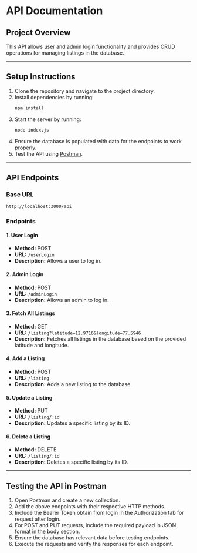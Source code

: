 # API Documentation

## Project Overview
This API allows user and admin login functionality and provides CRUD operations for managing listings in the database.

---

## Setup Instructions

1. Clone the repository and navigate to the project directory.
2. Install dependencies by running:
   ```bash
   npm install
   ```
3. Start the server by running:
   ```bash
   node index.js
   ```
4. Ensure the database is populated with data for the endpoints to work properly.
5. Test the API using [Postman](https://www.postman.com/).

---

## API Endpoints

### Base URL
```
http://localhost:3000/api
```

### Endpoints

#### 1. User Login
- **Method:** POST  
- **URL:** `/userLogin`  
- **Description:** Allows a user to log in.  

#### 2. Admin Login
- **Method:** POST  
- **URL:** `/adminLogin`  
- **Description:** Allows an admin to log in.  

#### 3. Fetch All Listings
- **Method:** GET  
- **URL:** `/listing?latitude=12.9716&longitude=77.5946`  
- **Description:** Fetches all listings in the database based on the provided latitude and longitude.  

#### 4. Add a Listing
- **Method:** POST  
- **URL:** `/listing`  
- **Description:** Adds a new listing to the database.  

#### 5. Update a Listing
- **Method:** PUT  
- **URL:** `/listing/:id`  
- **Description:** Updates a specific listing by its ID.  

#### 6. Delete a Listing
- **Method:** DELETE  
- **URL:** `/listing/:id`  
- **Description:** Deletes a specific listing by its ID.  

---

## Testing the API in Postman

1. Open Postman and create a new collection.
2. Add the above endpoints with their respective HTTP methods.
3. Include the Bearer Token obtain from login in the Authorization tab for request after login.
4. For POST and PUT requests, include the required payload in JSON format in the body section.
5. Ensure the database has relevant data before testing endpoints.
6. Execute the requests and verify the responses for each endpoint.

